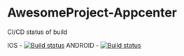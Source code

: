 # AwesomeProject-Appcenter


CI/CD status of build

IOS - [![Build status](https://build.appcenter.ms/v0.1/apps/02de428c-32ed-446c-b86b-36c2d31d79a6/branches/master/badge)](https://appcenter.ms)
ANDROID - [![Build status](https://build.appcenter.ms/v0.1/apps/28936824-4093-4b74-87a1-e76f0c3aa13d/branches/master/badge)](https://appcenter.ms)
